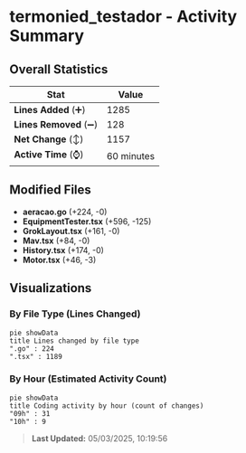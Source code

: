 # termonied_testador - Activity Summary 

## Overall Statistics

| Stat                   | Value                                                             |
| ---------------------- | ----------------------------------------------------------------- |
| **Lines Added** (➕)   | 1285                                          |
| **Lines Removed** (➖) | 128                                        |
| **Net Change** (↕)    | 1157                |
| **Active Time** (⌚)   | 60 minutes |


## Modified Files
- **aeracao.go** (+224, -0)
- **EquipmentTester.tsx** (+596, -125)
- **GrokLayout.tsx** (+161, -0)
- **Mav.tsx** (+84, -0)
- **History.tsx** (+174, -0)
- **Motor.tsx** (+46, -3)

## Visualizations

### By File Type (Lines Changed)

```mermaid
pie showData
title Lines changed by file type
".go" : 224
".tsx" : 1189
```

### By Hour (Estimated Activity Count)

```mermaid
pie showData
title Coding activity by hour (count of changes)
"09h" : 31
"10h" : 9
```


> **Last Updated:** 05/03/2025, 10:19:56